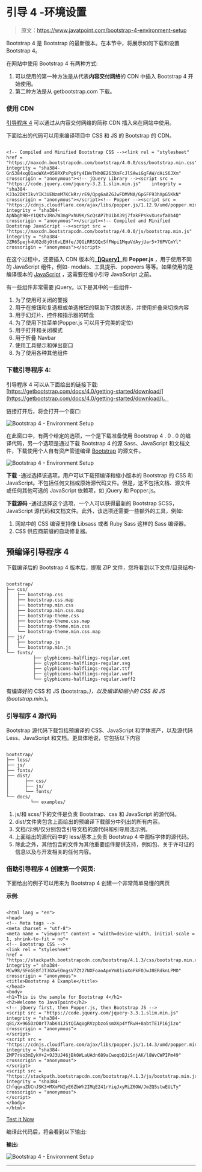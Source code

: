 # 引导 4 -环境设置

> 原文：<https://www.javatpoint.com/bootstrap-4-environment-setup>

Bootstrap 4 是 Bootstrap 的最新版本。在本节中，将展示如何下载和设置 Bootstrap 4。

在网站中使用 Bootstrap 4 有两种方式:

1.  可以使用的第一种方法是从代表**内容交付网络**的 CDN 中插入 Bootstrap 4 开始使用。
2.  第二种方法是从 getbootstrap.com 下载。

### 使用 CDN

[引导程序 4](bootstrap-4) 可以通过从内容交付网络的简称 CDN 插入来在网站中使用。

下面给出的代码可以用来编译项目中 CSS 和 JS 的 Bootstrap 的 CDN。

```

<!-- Compiled and Minified Bootstrap CSS --><link rel = "stylesheet"    href = "https://maxcdn.bootstrapcdn.com/bootstrap/4.0.0/css/bootstrap.min.css"   integrity = "sha384-Gn5384xqQ1aoWXA+058RXPxPg6fy4IWvTNh0E263XmFcJlSAwiGgFAW/dAiS6JXm"    crossorigin = "anonymous"><!-- jQuery Library --><script src = "https://code.jquery.com/jquery-3.2.1.slim.min.js"    integrity = "sha384-KJ3o2DKtIkvYIK3UENzmM7KCkRr/rE9/Qpg6aAZGJwFDMVNA/GpGFF93hXpG5KkN"    crossorigin = "anonymous"></script><!-- Popper --><script src = "https://cdnjs.cloudflare.com/ajax/libs/popper.js/1.12.9/umd/popper.min.js"    integrity = "sha384-ApNbgh9B+Y1QKtv3Rn7W3mgPxhU9K/ScQsAP7hUibX39j7fakFPskvXusvfa0b4Q"    crossorigin = "anonymous"></script><!-- Compiled and Minified Bootstrap JavaScript --><script src = "https://maxcdn.bootstrapcdn.com/bootstrap/4.0.0/js/bootstrap.min.js"    integrity = "sha384-JZR6Spejh4U02d8jOt6vLEHfe/JQGiRRSQQxSfFWpi1MquVdAyjUar5+76PVCmYl"    crossorigin = "anonymous"></script>

```

在这个过程中，还要插入 CDN 版本的[**【jQuery】**](https://www.javatpoint.com/jquery-tutorial)和 **Popper.js** ，用于使用不同的 JavaScript 组件，例如- modals、工具提示、popovers 等等。如果使用的是编译版本的 [JavaScript](https://www.javatpoint.com/javascript-tutorial) ，这需要在缩小引导 JavaScript 之前。

有一些组件非常需要 jQuery。以下是其中的一些组件-

1.  为了使用可关闭的警报
2.  用于在按钮和复选框或单选按钮的帮助下切换状态，并使用折叠来切换内容
3.  用于幻灯片、控件和指示器的转盘
4.  为了使用下拉菜单(Popper.js 可以用于完美的定位)
5.  用于打开和关闭模式
6.  用于折叠 Navbar
7.  使用工具提示和弹出窗口
8.  为了使用各种其他组件

### 下载引导程序 4:

引导程序 4 可以从下面给出的链接下载:[https://getbootstrap.com/docs/4.0/getting-started/download/](https://getbootstrap.com/docs/4.0/getting-started/download/)。

链接打开后，将会打开一个窗口:

![Bootstrap 4 - Environment Setup](img/024fbfd67c5af12e99fccc29e74c26a4.png)

在此窗口中，有两个给定的选项，一个是下载准备使用 Bootstrap 4 . 0 . 0 的编译代码，另一个选项是通过下载 Bootstrap 4 的源 Sass、JavaScript 和文档文件，下载使用个人自有资产管道编译 [Bootstrap](https://www.javatpoint.com/bootstrap-tutorial) 的源文件。

![Bootstrap 4 - Environment Setup](img/fbca68eb44e8aa239b4020c50c0fc430.png)

**下载** -通过选择该选项，用户可以下载预编译和缩小版本的 Bootstrap 的 CSS 和 JavaScript。不包括任何文档或原始源代码文件。但是，这不包括文档、源文件或任何其他可选的 JavaScript 依赖项，如 jQuery 和 Popper.js。

**下载源码** -通过选择这个选项，一个人可以获得最新的 Bootstrap SCSS，JavaScript 源代码和文档文件。此外，该选项还需要一些额外的工具，例如:

1.  网站中的 CSS 编译支持像 Libsass 或者 Ruby Sass 这样的 Sass 编译器。
2.  CSS 供应商前缀的自动修复器。

## 预编译引导程序 4

下载编译后的 Bootstrap 4 版本后，提取 ZIP 文件，您将看到以下文件/目录结构-

```

bootstrap/
├── css/
│   ├── bootstrap.css
│   ├── bootstrap.css.map
│   ├── bootstrap.min.css
│   ├── bootstrap.min.css.map
│   ├── bootstrap-theme.css
│   ├── bootstrap-theme.css.map
│   ├── bootstrap-theme.min.css
│   └── bootstrap-theme.min.css.map
├── js/
│   ├── bootstrap.js
│   └── bootstrap.min.js
└── fonts/
          ├── glyphicons-halflings-regular.eot
          ├── glyphicons-halflings-regular.svg
          ├── glyphicons-halflings-regular.ttf
          ├── glyphicons-halflings-regular.woff
          └── glyphicons-halflings-regular.woff2

```

有编译好的 CSS 和 JS (bootstrap。*)，以及编译和缩小的 CSS 和 JS (bootstrap.min.*)。

### 引导程序 4 源代码

Bootstrap 源代码下载包括预编译的 CSS、JavaScript 和字体资产，以及源代码 Less、JavaScript 和文档。更具体地说，它包括以下内容

```

bootstrap/
├── less/
├── js/
├── fonts/
├── dist/
│      ├── css/
│      ├── js/
│      └── fonts/
└── docs/    
         └── examples/

```

1.  js/和 scss/下的文件是负责 Bootstrap、css 和 JavaScript 的源代码。
2.  dist/文件夹包含上面给出的预编译下载部分中列出的所有内容。
3.  文档/示例/仅分别包含引导文档的源代码和引导用法示例。
4.  上面给出的源代码中的 less/基本上负责 Bootstrap 4 中图标字体的源代码。
5.  除此之外，其他包含的文件为其他重要组件提供支持，例如包、关于许可证的信息以及与开发相关的任何内容。

### 借助引导程序 4 创建第一个网页:

下面给出的例子可以用来为 Bootstrap 4 创建一个非常简单易懂的网页

**示例:**

```

<html lang = "en"> 
<head> 
<!-- Meta tags --> 
<meta charset = "utf-8"> 
<meta name = "viewport" content = "width=device-width, initial-scale = 1, shrink-to-fit = no"> 
<!-- Bootstrap CSS --> 
<link rel = "stylesheet"  
href = "https://stackpath.bootstrapcdn.com/bootstrap/4.1.3/css/bootstrap.min.css" 
integrity =" sha384-MCw98/SFnGE8fJT3GXwEOngsV7Zt27NXFoaoApmYm81iuXoPkFOJwJ8ERdknLPMO"  
crossorigin = "anonymous"> 
<title>Bootstrap 4 Example</title> 
</head> 
<body> 
<h1>This is the sample for Bootstrap 4</h1> 
<h2>Welcome to JavaTpoint</h2>
<!-- jQuery first, then Popper.js, then Bootstrap JS --> 
<script src = "https://code.jquery.com/jquery-3.3.1.slim.min.js" 
integrity = "sha384-q8i/X+965DzO0rT7abK41JStQIAqVgRVzpbzo5smXKp4YfRvH+8abtTE1Pi6jizo"  
crossorigin = "anonymous"> 
</script> 
<script src = "https://cdnjs.cloudflare.com/ajax/libs/popper.js/1.14.3/umd/popper.min.js" 
integrity = "sha384-ZMP7rVo3mIykV+2+9J3UJ46jBk0WLaUAdn689aCwoqbBJiSnjAK/l8WvCWPIPm49"  
crossorigin = "anonymous"> 
</script> 
<script src = "https://stackpath.bootstrapcdn.com/bootstrap/4.1.3/js/bootstrap.min.js"  
integrity = "sha384-ChfqqxuZUCnJSK3+MXmPNIyE6ZbWh2IMqE241rYiqJxyMiZ6OW/JmZQ5stwEULTy"  
crossorigin = "anonymous"> 
</script> 
</body> 
</html> 

```

[Test it Now](https://www.javatpoint.com/oprweb/test.jsp?filename=bootstrap-4-environment-setup1)

编译此代码后，将会看到以下输出:

**输出:**

![Bootstrap 4 - Environment Setup](img/df1a72df3b72e0d29463cbeb0acc7563.png)

* * *